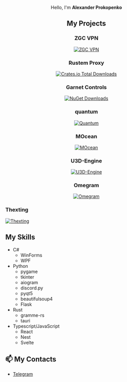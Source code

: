 <div align="center">

Hello, I'm **Alexander Prokopenko**

## My Projects
### ZGC VPN
<a href="https://wiki.zgc.su/sw/zgcvpn">![ZGC VPN](https://img.shields.io/badge/ZGC-VPN-yellow)</a>

### Rustem Proxy
<a href="https://github.com/velaton618/rustem_proxy">![Crates.io Total Downloads](https://img.shields.io/crates/d/rustem_proxy)</a>

### Garnet Controls
<a href="https://github.com/velaton618/GarnetControls">![NuGet Downloads](https://img.shields.io/nuget/dt/GarnetControls)</a>

### quantum
<a href="https://github.com/velaton618/quantum">![Quantum](https://img.shields.io/badge/quantum-purple)</a>

### MOcean
<a href="https://github.com/velaton618/MOcean">![MOcean](https://img.shields.io/badge/MOcean-orange)</a>

### U3D-Engine
<a href="https://github.com/velaton618/U3D-Engine">![U3D-Engine](https://img.shields.io/badge/U3D-Engine-green)</a>

### Omegram
<a href="https://github.com/velaton618/omegram">![Omegram](https://img.shields.io/badge/Omegram-pink)</a>
</div>

### Thexting
<a href="https://github.com/velaton618/thexting">![Thexting](https://img.shields.io/badge/Thexting-black)</a>
</div>


## My Skills
- C#
    - WinForms
    - WPF
- Python
    - pygame
    - tkinter
    - aiogram
    - discord.py
    - pyqt5
    - beautifulsoup4
    - Flask
- Rust
    - gramme-rs
    - tauri
- Typescript/JavaScript
    - React
    - Nest
    - Svelte

## 📫 My Contacts
- [Telegram](https://t.me/velaton618)
